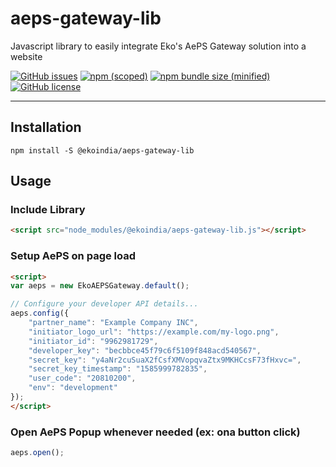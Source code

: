 # aeps-gateway-lib
Javascript library to easily integrate Eko's AePS Gateway solution into a website

[![GitHub issues](https://img.shields.io/github/issues/ekoindia/aeps-gateway-lib)](https://github.com/ekoindia/aeps-gateway-lib/issues)  [![npm (scoped)](https://img.shields.io/npm/v/@ekoindia/aeps-gateway-lib)](https://github.com/ekoindia/aeps-gateway-lib)  [![npm bundle size (minified)](https://img.shields.io/bundlephobia/min/@ekoindia/aeps-gateway-lib)](https://github.com/ekoindia/aeps-gateway-lib)  [![GitHub license](https://img.shields.io/github/license/ekoindia/aeps-gateway-lib)](https://github.com/ekoindia/aeps-gateway-lib/blob/master/LICENSE)

---

## Installation

  `npm install -S @ekoindia/aeps-gateway-lib`

## Usage

### Include Library
```html
<script src="node_modules/@ekoindia/aeps-gateway-lib.js"></script>
```

### Setup AePS on page load
```html
<script>
var aeps = new EkoAEPSGateway.default();

// Configure your developer API details...
aeps.config({
	"partner_name": "Example Company INC",
	"initiator_logo_url": "https://example.com/my-logo.png",
	"initiator_id": "9962981729",
	"developer_key": "becbbce45f79c6f5109f848acd540567",
	"secret_key": "y4aNr2cuSuaX2fCsfXMVopqvaZtx9MKHCcsF73fHxvc=",
	"secret_key_timestamp": "1585999782835",
	"user_code": "20810200",
	"env": "development"
});
</script>
```

### Open AePS Popup whenever needed (ex: ona button click)
```javascript
aeps.open();
```
